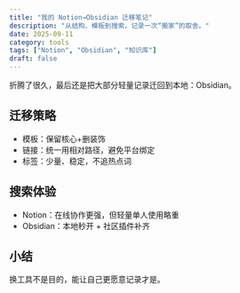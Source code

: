 ```yaml
---
title: "我的 Notion→Obsidian 迁移笔记"
description: "从结构、模板到搜索，记录一次“搬家”的取舍。"
date: 2025-09-11
category: tools
tags: ["Notion", "Obsidian", "知识库"]
draft: false
---
```


折腾了很久，最后还是把大部分轻量记录迁回到本地：Obsidian。

## 迁移策略

- 模板：保留核心+删装饰
- 链接：统一用相对路径，避免平台绑定
- 标签：少量、稳定，不追热点词

## 搜索体验

- Notion：在线协作更强，但轻量单人使用略重
- Obsidian：本地秒开 + 社区插件补齐

## 小结

换工具不是目的，能让自己更愿意记录才是。

